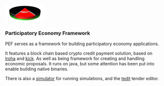 ![icon](resources/images/icon.png)

### Participatory Economy Framework

PEF serves as a framework for building participatory economy applications.

It features a block chain based crypto credit payment solution, based on [Iroha](https://www.hyperledger.org/use/iroha) and [kick](https://github.com/pallocate/kick). As well as being framework for creating and handling economic proposals.
It runs on java, but some attention has been put into enable building native binaries.

There is also a [simulator](https://github.com/pallocate/sim) for running simulations, and the [tedit](https://github.com/pallocate/tedit) tender editor.

